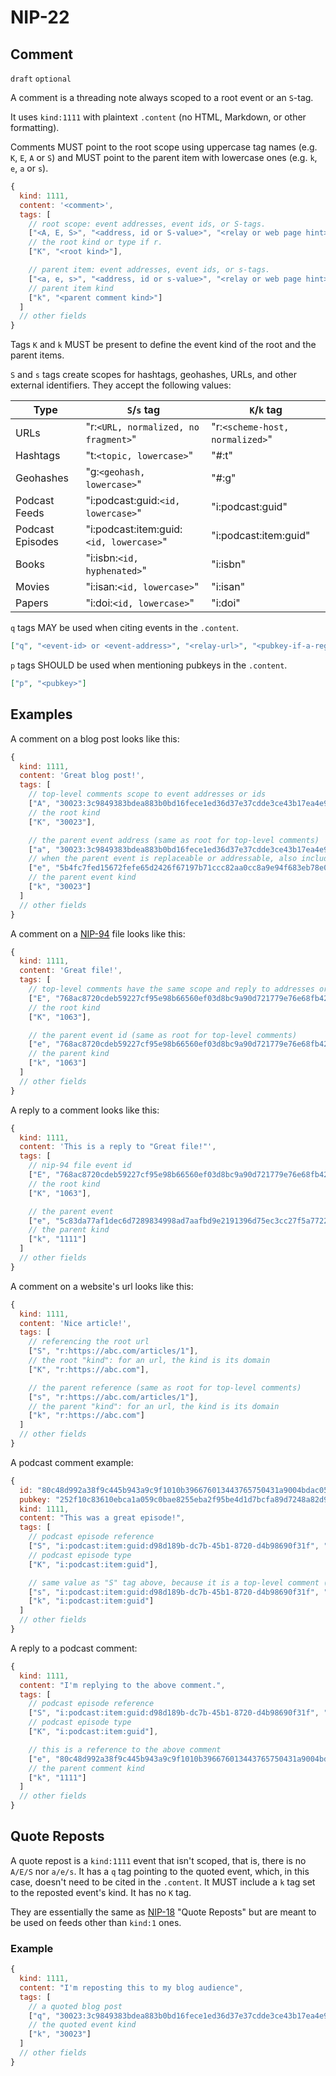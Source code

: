 NIP-22
======

Comment
-------

`draft` `optional`

A comment is a threading note always scoped to a root event or an `S`-tag.

It uses `kind:1111` with plaintext `.content` (no HTML, Markdown, or other formatting).

Comments MUST point to the root scope using uppercase tag names (e.g. `K`, `E`, `A` or `S`)
and MUST point to the parent item with lowercase ones (e.g. `k`, `e`, `a` or `s`).

```js
{
  kind: 1111,
  content: '<comment>',
  tags: [
    // root scope: event addresses, event ids, or S-tags.
    ["<A, E, S>", "<address, id or S-value>", "<relay or web page hint>", "<root event's pubkey, if an E tag>"],
    // the root kind or type if r.
    ["K", "<root kind>"],

    // parent item: event addresses, event ids, or s-tags.
    ["<a, e, s>", "<address, id or s-value>", "<relay or web page hint>", "<parent event's pubkey, if an e tag>"],
    // parent item kind
    ["k", "<parent comment kind>"]
  ]
  // other fields
}
```

Tags `K` and `k` MUST be present to define the event kind of the root and the parent items.

`S` and `s` tags create scopes for hashtags, geohashes, URLs, and other external identifiers. They accept the following values:

| Type | `S`/`s` tag | `K`/`k` tag |
|- | - | - |
| URLs | "r:`<URL, normalized, no fragment>`" | "r:`<scheme-host, normalized>`" |
| Hashtags | "t:`<topic, lowercase>`" | "#:t" |
| Geohashes| "g:`<geohash, lowercase>`" | "#:g" |
| Podcast Feeds | "i:podcast:guid:`<id, lowercase>`" | "i:podcast:guid" |
| Podcast Episodes | "i:podcast:item:guid:`<id, lowercase>`" | "i:podcast:item:guid" |
| Books | "i:isbn:`<id, hyphenated>`" | "i:isbn" |
| Movies | "i:isan:`<id, lowercase>`" | "i:isan" |
| Papers | "i:doi:`<id, lowercase>`" | "i:doi" |


`q` tags MAY be used when citing events in the `.content`.

```json
["q", "<event-id> or <event-address>", "<relay-url>", "<pubkey-if-a-regular-event>"]
```

`p` tags SHOULD be used when mentioning pubkeys in the `.content`.

```json
["p", "<pubkey>"]
```

## Examples

A comment on a blog post looks like this:

```js
{
  kind: 1111,
  content: 'Great blog post!',
  tags: [
    // top-level comments scope to event addresses or ids
    ["A", "30023:3c9849383bdea883b0bd16fece1ed36d37e37cdde3ce43b17ea4e9192ec11289:f9347ca7", "wss://example.relay"],
    // the root kind
    ["K", "30023"],

    // the parent event address (same as root for top-level comments)
    ["a", "30023:3c9849383bdea883b0bd16fece1ed36d37e37cdde3ce43b17ea4e9192ec11289:f9347ca7", "wss://example.relay"],
    // when the parent event is replaceable or addressable, also include an `e` tag referencing its id
    ["e", "5b4fc7fed15672fefe65d2426f67197b71ccc82aa0cc8a9e94f683eb78e07651", "wss://example.relay"],
    // the parent event kind
    ["k", "30023"]
  ]
  // other fields
}
```

A comment on a [NIP-94](94.md) file looks like this:

```js
{
  kind: 1111,
  content: 'Great file!',
  tags: [
    // top-level comments have the same scope and reply to addresses or ids
    ["E", "768ac8720cdeb59227cf95e98b66560ef03d8bc9a90d721779e76e68fb42f5e6", "wss://example.relay", "3721e07b079525289877c366ccab47112bdff3d1b44758ca333feb2dbbbbe5bb"],
    // the root kind
    ["K", "1063"],

    // the parent event id (same as root for top-level comments)
    ["e", "768ac8720cdeb59227cf95e98b66560ef03d8bc9a90d721779e76e68fb42f5e6", "wss://example.relay", "3721e07b079525289877c366ccab47112bdff3d1b44758ca333feb2dbbbbe5bb"],
    // the parent kind
    ["k", "1063"]
  ]
  // other fields
}
```

A reply to a comment looks like this:

```js
{
  kind: 1111,
  content: 'This is a reply to "Great file!"',
  tags: [
    // nip-94 file event id
    ["E", "768ac8720cdeb59227cf95e98b66560ef03d8bc9a90d721779e76e68fb42f5e6", "wss://example.relay", "fd913cd6fa9edb8405750cd02a8bbe16e158b8676c0e69fdc27436cc4a54cc9a"],
    // the root kind
    ["K", "1063"],

    // the parent event
    ["e", "5c83da77af1dec6d7289834998ad7aafbd9e2191396d75ec3cc27f5a77226f36", "wss://example.relay", "93ef2ebaaf9554661f33e79949007900bbc535d239a4c801c33a4d67d3e7f546"],
    // the parent kind
    ["k", "1111"]
  ]
  // other fields
}
```

A comment on a website's url looks like this:

```js
{
  kind: 1111,
  content: 'Nice article!',
  tags: [
    // referencing the root url
    ["S", "r:https://abc.com/articles/1"],
    // the root "kind": for an url, the kind is its domain
    ["K", "r:https://abc.com"],

    // the parent reference (same as root for top-level comments)
    ["s", "r:https://abc.com/articles/1"],
    // the parent "kind": for an url, the kind is its domain
    ["k", "r:https://abc.com"]
  ]
  // other fields
}
```

A podcast comment example:

```js
{
  id: "80c48d992a38f9c445b943a9c9f1010b396676013443765750431a9004bdac05",
  pubkey: "252f10c83610ebca1a059c0bae8255eba2f95be4d1d7bcfa89d7248a82d9f111",
  kind: 1111,
  content: "This was a great episode!",
  tags: [
    // podcast episode reference
    ["S", "i:podcast:item:guid:d98d189b-dc7b-45b1-8720-d4b98690f31f", "https://fountain.fm/episode/z1y9TMQRuqXl2awyrQxg"],
    // podcast episode type
    ["K", "i:podcast:item:guid"],

    // same value as "S" tag above, because it is a top-level comment (not a reply to a comment)
    ["s", "i:podcast:item:guid:d98d189b-dc7b-45b1-8720-d4b98690f31f", "https://fountain.fm/episode/z1y9TMQRuqXl2awyrQxg"],
    ["k", "i:podcast:item:guid"]
  ]
  // other fields
}
```

A reply to a podcast comment:

```js
{
  kind: 1111,
  content: "I'm replying to the above comment.",
  tags: [
    // podcast episode reference
    ["S", "i:podcast:item:guid:d98d189b-dc7b-45b1-8720-d4b98690f31f", "https://fountain.fm/episode/z1y9TMQRuqXl2awyrQxg"],
    // podcast episode type
    ["K", "i:podcast:item:guid"],

    // this is a reference to the above comment
    ["e", "80c48d992a38f9c445b943a9c9f1010b396676013443765750431a9004bdac05", "wss://example.relay", "252f10c83610ebca1a059c0bae8255eba2f95be4d1d7bcfa89d7248a82d9f111"],
    // the parent comment kind
    ["k", "1111"]
  ]
  // other fields
}
```

## Quote Reposts

A quote repost is a `kind:1111` event that isn't scoped, that is, there is no `A/E/S` nor `a/e/s`.
It has a `q` tag pointing to the quoted event, which, in this case, doesn't need to be cited in the `.content`.
It MUST include a `k` tag set to the reposted event's kind. It has no `K` tag.

They are essentially the same as [NIP-18](18.md) "Quote Reposts" but are meant to be used on feeds other than `kind:1` ones.

### Example

```js
{
  kind: 1111,
  content: "I'm reposting this to my blog audience",
  tags: [
    // a quoted blog post
    ["q", "30023:3c9849383bdea883b0bd16fece1ed36d37e37cdde3ce43b17ea4e9192ec11289:f9347ca7", "wss://example.relay"]
    // the quoted event kind
    ["k", "30023"]
  ]
  // other fields
}
